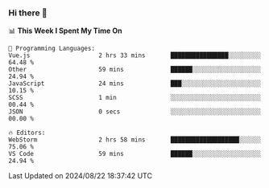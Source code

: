 ### Hi there 👋

<!--
**asdf12303116/asdf12303116** is a ✨ _special_ ✨ repository because its `README.md` (this file) appears on your GitHub profile.

Here are some ideas to get you started:

- 🔭 I’m currently working on ...
- 🌱 I’m currently learning ...
- 👯 I’m looking to collaborate on ...
- 🤔 I’m looking for help with ...
- 💬 Ask me about ...
- 📫 How to reach me: ...
- 😄 Pronouns: ...
- ⚡ Fun fact: ...
-->

<!--START_SECTION:waka-->
📊 **This Week I Spent My Time On** 

```text
💬 Programming Languages: 
Vue.js                   2 hrs 33 mins       ████████████████░░░░░░░░░   64.48 % 
Other                    59 mins             ██████░░░░░░░░░░░░░░░░░░░   24.94 % 
JavaScript               24 mins             ███░░░░░░░░░░░░░░░░░░░░░░   10.15 % 
SCSS                     1 min               ░░░░░░░░░░░░░░░░░░░░░░░░░   00.44 % 
JSON                     0 secs              ░░░░░░░░░░░░░░░░░░░░░░░░░   00.00 % 

🔥 Editors: 
WebStorm                 2 hrs 58 mins       ███████████████████░░░░░░   75.06 % 
VS Code                  59 mins             ██████░░░░░░░░░░░░░░░░░░░   24.94 % 
```


 Last Updated on 2024/08/22 18:37:42 UTC
<!--END_SECTION:waka-->
